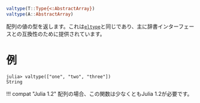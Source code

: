 ```julia
valtype(T::Type{<:AbstractArray})
valtype(A::AbstractArray)
```

配列の値の型を返します。これは[`eltype`](@ref)と同じであり、主に辞書インターフェースとの互換性のために提供されています。

# 例

```jldoctest
julia> valtype(["one", "two", "three"])
String
```

!!! compat "Julia 1.2"
    配列の場合、この関数は少なくともJulia 1.2が必要です。

